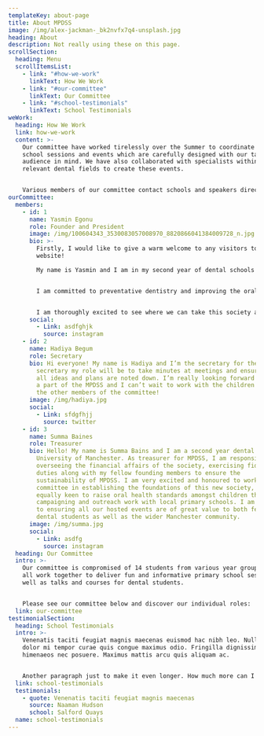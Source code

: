 ```yaml
---
templateKey: about-page
title: About MPDSS
image: /img/alex-jackman-_bk2nvfx7q4-unsplash.jpg
heading: About
description: Not really using these on this page.
scrollSection:
  heading: Menu
  scrollItemsList:
    - link: "#how-we-work"
      linkText: How We Work
    - link: "#our-committee"
      linkText: Our Committee
    - link: "#school-testimonials"
      linkText: School Testimonials
weWork:
  heading: How We Work
  link: how-we-work
  content: >-
    Our committee have worked tirelessly over the Summer to coordinate primary
    school sessions and events which are carefully designed with our target
    audience in mind. We have also collaborated with specialists within the
    relevant dental fields to create these events.


    Various members of our committee contact schools and speakers directly in order to arrange educational sessions with them, however, we also welcome approach from schools and speakers that/who are interested in getting involved with our society.
ourCommittee:
  members:
    - id: 1
      name: Yasmin Egonu
      role: Founder and President
      image: /img/100604343_3530083057008970_8820866041384009728_n.jpg
      bio: >-
        Firstly, I would like to give a warm welcome to any visitors to this
        website!

        My name is Yasmin and I am in my second year of dental schools at the University of Manchester. I set up MPDSS after identifying that I had (and still have) a vested interest in paediatric dentistry; but there were not many opportunities for me to learn about this speciality until later years.


        I am committed to preventative dentistry and improving the oral health of students in the Manchester area. In particular, I have wanted to focus on educating primary school students from lower socioeconomic backgrounds. I also have the aim of being able to open up the world of paediatric dentistry to any dental student at my University who is interested in learning more.


        I am thoroughly excited to see where we can take this society and I look forward to leading the committee.
      social:
        - Link: asdfghjk
          source: instagram
    - id: 2
      name: Hadiya Begum
      role: Secretary
      bio: Hi everyone! My name is Hadiya and I’m the secretary for the MPDSS. As the
        secretary my role will be to take minutes at meetings and ensure that
        all ideas and plans are noted down. I’m really looking forward to being
        a part of the MPDSS and I can’t wait to work with the children and also
        the other members of the committee!
      image: /img/hadiya.jpg
      social:
        - Link: sfdgfhjj
          source: twitter
    - id: 3
      name: Summa Baines
      role: Treasurer
      bio: Hello! My name is Summa Bains and I am a second year dental student at the
        University of Manchester. As treasurer for MPDSS, I am responsible for
        overseeing the financial affairs of the society, exercising fiduciary
        duties along with my fellow founding members to ensure the
        sustainability of MPDSS. I am very excited and honoured to work with the
        committee in establishing the foundations of this new society, and
        equally keen to raise oral health standards amongst children through our
        campaigning and outreach work with local primary schools. I am committed
        to ensuring all our hosted events are of great value to both fellow
        dental students as well as the wider Manchester community.
      image: /img/summa.jpg
      social:
        - Link: asdfg
          source: instagram
  heading: Our Committee
  intro: >-
    Our committee is compromised of 14 students from various year groups and we
    all work together to deliver fun and informative primary school sessions, as
    well as talks and courses for dental students.


    Please see our committee below and discover our individual roles:
  link: our-committee
testimonialSection:
  heading: School Testimonials
  intro: >-
    Venenatis taciti feugiat magnis maecenas euismod hac nibh leo. Nulla fames
    dolor mi tempor curae quis congue maximus odio. Fringilla dignissim
    himenaeos nec posuere. Maximus mattis arcu quis aliquam ac.


    Another paragraph just to make it even longer. How much more can I add to the paragraph before I run out of ideas? Is it one sentence more, or even two, I don't know if I have anymore.
  link: school-testimonials
  testimonials:
    - quote: Venenatis taciti feugiat magnis maecenas
      source: Naaman Hudson
      school: Salford Quays
  name: school-testimonials
---
```


